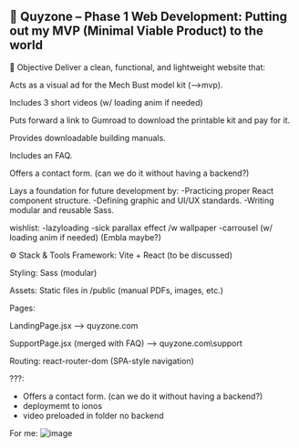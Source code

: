 🤖 Quyzone – Phase 1 Web Development: Putting out my MVP (Minimal Viable Product) to the world
-----------------------------------------------------------------------------------------------


🎯 Objective
Deliver a clean, functional, and lightweight website that:

Acts as a visual ad for the Mech Bust model kit (-->mvp). 

Includes 3 short videos (w/ loading anim if needed)

Puts forward a link to Gumroad to download the printable kit and pay for it.

Provides downloadable building manuals.

Includes an FAQ.

Offers a contact form. (can we do it without having a backend?)

Lays a foundation for future development by:
-Practicing proper React component structure.
-Defining graphic and UI/UX standards.
-Writing modular and reusable Sass.

wishlist: 
-lazyloading 
-sick parallax effect /w wallpaper
-carrousel (w/ loading anim if needed) (Embla maybe?)



⚙️ Stack & Tools
Framework: Vite + React (to be discussed)

Styling: Sass (modular)

Assets: Static files in /public (manual PDFs, images, etc.)

Pages:

LandingPage.jsx --> quyzone.com

SupportPage.jsx (merged with FAQ) --> quyzone.com\support

Routing: react-router-dom (SPA-style navigation)



???:
- Offers a contact form. (can we do it without having a backend?)
- deploymemt to ionos
- video preloaded in folder no backend


For me:
![image](https://github.com/user-attachments/assets/5d61af25-04a0-4c22-b565-d24950666586)





